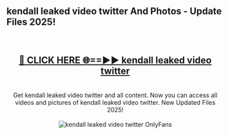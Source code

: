 <h2>kendall leaked video twitter And Photos - Update Files 2025!</h2>
<br>
<div align="center">
<h2><a href="https://linkcuts.com/hfmhzwbr" rel="nofollow">🔴 CLICK HERE 🌐==►► kendall leaked video twitter</a></h2>
<br>
Get kendall leaked video twitter and all content. Now you can access all videos and pictures of kendall leaked video twitter. New Updated Files 2025!
<br>
<br>
<a href="https://linkcuts.com/hfmhzwbr" rel="nofollow" data-target="animated-image.originalLink"><img src="https://i.ibb.co.com/WyWwxjT/player-gif2.gif" alt="kendall leaked video twitter OnlyFans" style="max-width: 100%; display: inline-block;" data-target="animated-image.originalImage"></a>
</div>
<br>